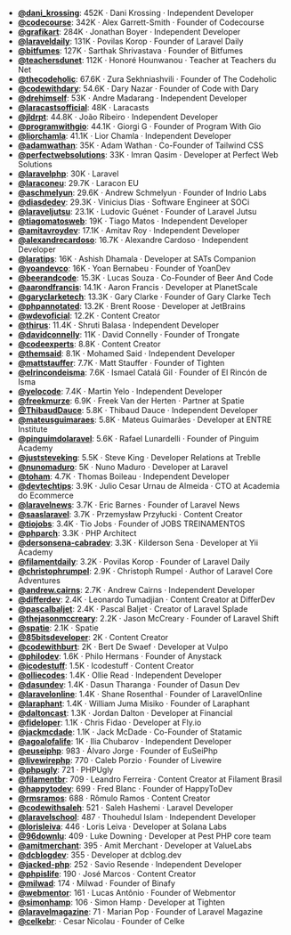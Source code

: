 - **[@dani_krossing](https://www.youtube.com/@dani_krossing)**: 452K ‧ Dani Krossing ‧ Independent Developer
- **[@codecourse](https://www.youtube.com/@codecourse)**: 342K ‧ Alex Garrett-Smith ‧ Founder of Codecourse
- **[@grafikart](https://www.youtube.com/@grafikart)**: 284K ‧ Jonathan Boyer ‧ Independent Developer
- **[@laraveldaily](https://www.youtube.com/@laraveldaily)**: 131K ‧ Povilas Korop ‧ Founder of Laravel Daily
- **[@bitfumes](https://www.youtube.com/@bitfumes)**: 127K ‧ Sarthak Shrivastava ‧ Founder of Bitfumes
- **[@teachersdunet](https://www.youtube.com/@teachersdunet)**: 112K ‧ Honoré Hounwanou ‧ Teacher at Teachers du Net
- **[@thecodeholic](https://www.youtube.com/@thecodeholic)**: 67.6K ‧ Zura Sekhniashvili ‧ Founder of The Codeholic
- **[@codewithdary](https://www.youtube.com/@codewithdary)**: 54.6K ‧ Dary Nazar ‧ Founder of Code with Dary
- **[@drehimself](https://www.youtube.com/@drehimself)**: 53K ‧ Andre Madarang ‧ Independent Developer
- **[@laracastsofficial](https://www.youtube.com/@laracastsofficial)**: 48K ‧ Laracasts
- **[@jldrpt](https://www.youtube.com/@jldrpt)**: 44.8K ‧ João Ribeiro ‧ Independent Developer
- **[@programwithgio](https://www.youtube.com/@programwithgio)**: 44.1K ‧ Giorgi G ‧ Founder of Program With Gio
- **[@liorchamla](https://www.youtube.com/@liorchamla)**: 41.1K ‧ Lior Chamla ‧ Independent Developer
- **[@adamwathan](https://www.youtube.com/@adamwathan)**: 35K ‧ Adam Wathan ‧ Co-Founder of Tailwind CSS
- **[@perfectwebsolutions](https://www.youtube.com/@perfectwebsolutions)**: 33K ‧ Imran Qasim ‧ Developer at Perfect Web Solutions
- **[@laravelphp](https://www.youtube.com/@laravelphp)**: 30K ‧ Laravel
- **[@laraconeu](https://www.youtube.com/@laraconeu)**: 29.7K ‧ Laracon EU
- **[@aschmelyun](https://www.youtube.com/@aschmelyun)**: 29.6K ‧ Andrew Schmelyun ‧ Founder of Indrio Labs
- **[@diasdedev](https://www.youtube.com/@diasdedev)**: 29.3K ‧ Vinicius Dias ‧ Software Engineer at SOCi
- **[@laraveljutsu](https://www.youtube.com/@laraveljutsu)**: 23.1K ‧ Ludovic Guénet ‧ Founder of Laravel Jutsu
- **[@tiagomatosweb](https://www.youtube.com/@tiagomatosweb)**: 19K ‧ Tiago Matos ‧ Independent Developer
- **[@amitavroydev](https://www.youtube.com/@amitavroydev)**: 17.1K ‧ Amitav Roy ‧ Independent Developer
- **[@alexandrecardoso](https://www.youtube.com/@alexandrecardoso)**: 16.7K ‧ Alexandre Cardoso ‧ Independent Developer
- **[@laratips](https://www.youtube.com/@laratips)**: 16K ‧ Ashish Dhamala ‧ Developer at SATs Companion
- **[@yoandevco](https://www.youtube.com/@yoandevco)**: 16K ‧ Yoan Bernabeu ‧ Founder of YoanDev
- **[@beerandcode](https://www.youtube.com/@beerandcode)**: 15.3K ‧ Lucas Souza ‧ Co-Founder of Beer And Code
- **[@aarondfrancis](https://www.youtube.com/@aarondfrancis)**: 14.1K ‧ Aaron Francis ‧ Developer at PlanetScale
- **[@garyclarketech](https://www.youtube.com/@garyclarketech)**: 13.3K ‧ Gary Clarke ‧ Founder of Gary Clarke Tech
- **[@phpannotated](https://www.youtube.com/@phpannotated)**: 13.2K ‧ Brent Roose ‧ Developer at JetBrains
- **[@wdevoficial](https://www.youtube.com/@wdevoficial)**: 12.2K ‧ Content Creator
- **[@thirus](https://www.youtube.com/@thirus)**: 11.4K ‧ Shruti Balasa ‧ Independent Developer
- **[@davidconnelly](https://www.youtube.com/@davidconnelly)**: 11K ‧ David Connelly ‧ Founder of Trongate
- **[@codeexperts](https://www.youtube.com/@codeexperts)**: 8.8K ‧ Content Creator
- **[@themsaid](https://www.youtube.com/@themsaid)**: 8.1K ‧ Mohamed Said ‧ Independent Developer
- **[@mattstauffer](https://www.youtube.com/@mattstauffer)**: 7.7K ‧ Matt Stauffer ‧ Founder of Tighten
- **[@elrincondeisma](https://www.youtube.com/@elrincondeisma)**: 7.6K ‧ Ismael Catalá Gil ‧ Founder of El Rincón de Isma
- **[@yelocode](https://www.youtube.com/@yelocode)**: 7.4K ‧ Martin Yelo ‧ Independent Developer
- **[@freekmurze](https://www.youtube.com/@freekmurze)**: 6.9K ‧ Freek Van der Herten ‧ Partner at Spatie
- **[@ThibaudDauce](https://www.youtube.com/@ThibaudDauce)**: 5.8K ‧ Thibaud Dauce ‧ Independent Developer
- **[@mateusguimaraes](https://www.youtube.com/@mateusguimaraes)**: 5.8K ‧ Mateus Guimarães ‧ Developer at ENTRE Institute
- **[@pinguimdolaravel](https://www.youtube.com/@pinguimdolaravel)**: 5.6K ‧ Rafael Lunardelli ‧ Founder of Pinguim Academy
- **[@juststeveking](https://www.youtube.com/@juststeveking)**: 5.5K ‧ Steve King ‧ Developer Relations at Treblle
- **[@nunomaduro](https://www.youtube.com/@nunomaduro)**: 5K ‧ Nuno Maduro ‧ Developer at Laravel
- **[@toham](https://www.youtube.com/@toham)**: 4.7K ‧ Thomas Boileau ‧ Independent Developer
- **[@devtechtips](https://www.youtube.com/@devtechtips)**: 3.9K ‧ Julio Cesar Urnau de Almeida ‧ CTO at Academia do Ecommerce
- **[@laravelnews](https://www.youtube.com/@laravelnews)**: 3.7K ‧ Eric Barnes ‧ Founder of Laravel News
- **[@saaslaravel](https://www.youtube.com/@saaslaravel)**: 3.7K ‧ Przemysław Przyłucki ‧ Content Creator
- **[@tiojobs](https://www.youtube.com/@tiojobs)**: 3.4K ‧ Tio Jobs ‧ Founder of JOBS TREINAMENTOS
- **[@phparch](https://www.youtube.com/@phparch)**: 3.3K ‧ PHP Architect
- **[@dersonsena-cabradev](https://www.youtube.com/@dersonsena-cabradev)**: 3.3K ‧ Kilderson Sena ‧ Developer at Yii Academy
- **[@filamentdaily](https://www.youtube.com/@filamentdaily)**: 3.2K ‧ Povilas Korop ‧ Founder of Laravel Daily
- **[@christophrumpel](https://www.youtube.com/@christophrumpel)**: 2.9K ‧ Christoph Rumpel ‧ Author of Laravel Core Adventures
- **[@andrew.cairns](https://www.youtube.com/@andrew.cairns)**: 2.7K ‧ Andrew Cairns ‧ Independent Developer
- **[@differdev](https://www.youtube.com/@differdev)**: 2.4K ‧ Leonardo Tumadjian ‧ Content Creator at DifferDev
- **[@pascalbaljet](https://www.youtube.com/@pascalbaljet)**: 2.4K ‧ Pascal Baljet ‧ Creator of Laravel Splade
- **[@thejasonmccreary](https://www.youtube.com/@thejasonmccreary)**: 2.2K ‧ Jason McCreary ‧ Founder of Laravel Shift
- **[@spatie](https://www.youtube.com/@spatie)**: 2.1K ‧ Spatie
- **[@85bitsdeveloper](https://www.youtube.com/@85bitsdeveloper)**: 2K ‧ Content Creator
- **[@codewithburt](https://www.youtube.com/@codewithburt)**: 2K ‧ Bert De Swaef ‧ Developer at Vulpo
- **[@philodev](https://www.youtube.com/@philodev)**: 1.6K ‧ Philo Hermans ‧ Founder of Anystack
- **[@icodestuff](https://www.youtube.com/@icodestuff)**: 1.5K ‧ Icodestuff ‧ Content Creator
- **[@olliecodes](https://www.youtube.com/@olliecodes)**: 1.4K ‧ Ollie Read ‧ Independent Developer
- **[@dasundev](https://www.youtube.com/@dasundev)**: 1.4K ‧ Dasun Tharanga ‧ Founder of Dasun Dev
- **[@laravelonline](https://www.youtube.com/@laravelonline)**: 1.4K ‧ Shane Rosenthal ‧ Founder of LaravelOnline
- **[@laraphant](https://www.youtube.com/@laraphant)**: 1.4K ‧ William Juma Misiko ‧ Founder of Laraphant
- **[@daltoncast](https://www.youtube.com/@daltoncast)**: 1.3K ‧ Jordan Dalton ‧ Developer at Financial
- **[@fideloper](https://www.youtube.com/@fideloper)**: 1.1K ‧ Chris Fidao ‧ Developer at Fly.io
- **[@jackmcdade](https://www.youtube.com/@jackmcdade)**: 1.1K ‧ Jack McDade ‧ Co-Founder of Statamic
- **[@agoalofalife](https://www.youtube.com/@agoalofalife)**: 1K ‧ Ilia Chubarov ‧ Independent Developer
- **[@euseiphp](https://www.youtube.com/@euseiphp)**: 983 ‧ Álvaro Jorge ‧ Founder of EuSeiPhp
- **[@livewirephp](https://www.youtube.com/@livewirephp)**: 770 ‧ Caleb Porzio ‧ Founder of Livewire
- **[@phpugly](https://www.youtube.com/@phpugly)**: 721 ‧ PHPUgly
- **[@filamentbr](https://www.youtube.com/@filamentbr)**: 709 ‧ Leandro Ferreira ‧ Content Creator at Filament Brasil
- **[@happytodev](https://www.youtube.com/@happytodev)**: 699 ‧ Fred Blanc ‧ Founder of HappyToDev
- **[@rmsramos](https://www.youtube.com/@rmsramos)**: 688 ‧ Rômulo Ramos ‧ Content Creator
- **[@codewithsaleh](https://www.youtube.com/@codewithsaleh)**: 521 ‧ Saleh Hashemi ‧ Laravel Developer
- **[@laravelschool](https://www.youtube.com/@laravelschool)**: 487 ‧ Thouhedul Islam ‧ Independent Developer
- **[@lorisleiva](https://www.youtube.com/@lorisleiva)**: 446 ‧ Loris Leiva ‧ Developer at Solana Labs
- **[@96downlu](https://www.youtube.com/@96downlu)**: 409 ‧ Luke Downing ‧ Developer at Pest PHP core team
- **[@amitmerchant](https://www.youtube.com/@amitmerchant)**: 395 ‧ Amit Merchant ‧ Developer at ValueLabs
- **[@dcblogdev](https://www.youtube.com/@dcblogdev)**: 355 ‧ Developer at dcblog.dev
- **[@jacked-php](https://www.youtube.com/@jacked-php)**: 252 ‧ Savio Resende ‧ Independent Developer
- **[@phpislife](https://www.youtube.com/@phpislife)**: 190 ‧ José Marcos ‧ Content Creator
- **[@milwad](https://www.youtube.com/@milwad)**: 174 ‧ Milwad ‧ Founder of Binafy
- **[@webmentor](https://www.youtube.com/@webmentor)**: 161 ‧ Lucas Antônio ‧ Founder of Webmentor
- **[@simonhamp](https://www.youtube.com/@simonhamp)**: 106 ‧ Simon Hamp ‧ Developer at Tighten
- **[@laravelmagazine](https://www.youtube.com/@laravelmagazine)**: 71 ‧ Marian Pop ‧ Founder of Laravel Magazine
- **[@celkebr](https://www.youtube.com/@celkebr)**:  ‧ Cesar Nicolau ‧ Founder of Celke
